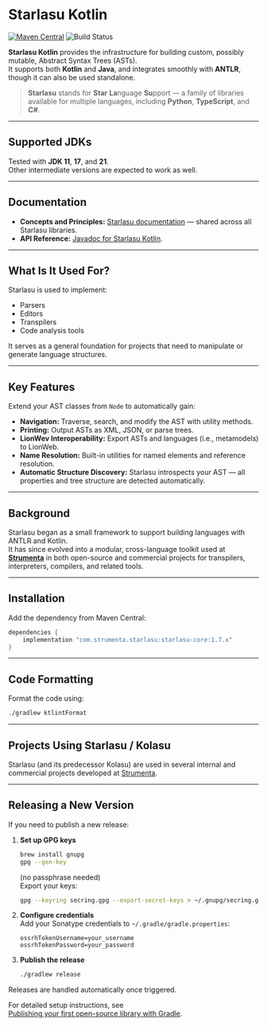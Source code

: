 # Starlasu Kotlin

[![Maven Central](https://maven-badges.herokuapp.com/maven-central/com.strumenta.starlasu/starlasu-core/badge.svg)](https://maven-badges.herokuapp.com/maven-central/com.strumenta.starlasu/starlasu-core)
![Build Status](https://img.shields.io/github/actions/workflow/status/Strumenta/starlasu-kotlin/check.yml?branch=main)

**Starlasu Kotlin** provides the infrastructure for building custom, possibly mutable, Abstract Syntax Trees (ASTs).  
It supports both **Kotlin** and **Java**, and integrates smoothly with **ANTLR**, though it can also be used standalone.

> **Starlasu** stands for **Star** **La**nguage **Su**pport — a family of libraries available for multiple languages, including **Python**, **TypeScript**, and **C#**.

---

## Supported JDKs

Tested with **JDK 11**, **17**, and **21**.  
Other intermediate versions are expected to work as well.

---

## Documentation

- **Concepts and Principles:** [Starlasu documentation](https://github.com/Strumenta/Starlasu/tree/main/documentation) — shared across all Starlasu libraries.
- **API Reference:** [Javadoc for Starlasu Kotlin](https://www.javadoc.io/doc/com.strumenta.starlasu).

---

## What Is It Used For?

Starlasu is used to implement:

- Parsers
- Editors
- Transpilers
- Code analysis tools

It serves as a general foundation for projects that need to manipulate or generate language structures.

---

## Key Features

Extend your AST classes from `Node` to automatically gain:

- **Navigation:** Traverse, search, and modify the AST with utility methods.
- **Printing:** Output ASTs as XML, JSON, or parse trees.
- **LionWev Interoperability:** Export ASTs and languages (i.e., metamodels) to LionWeb.
- **Name Resolution:** Built-in utilities for named elements and reference resolution.
- **Automatic Structure Discovery:** Starlasu introspects your AST — all properties and tree structure are detected automatically.

---

## Background

Starlasu began as a small framework to support building languages with ANTLR and Kotlin.  
It has since evolved into a modular, cross-language toolkit used at **[Strumenta](https://strumenta.com)** in both open-source and commercial projects for transpilers, interpreters, compilers, and related tools.

---

## Installation

Add the dependency from Maven Central:

```gradle
dependencies {
    implementation "com.strumenta.starlasu:starlasu-core:1.7.x"
}
```

---

## Code Formatting

Format the code using:

```bash
./gradlew ktlintFormat
```

---

## Projects Using Starlasu / Kolasu

Starlasu (and its predecessor Kolasu) are used in several internal and commercial projects developed at [Strumenta](https://strumenta.com).

---

## Releasing a New Version

If you need to publish a new release:

1. **Set up GPG keys**
   ```bash
   brew install gnupg
   gpg --gen-key
   ```
   (no passphrase needed)  
   Export your keys:
   ```bash
   gpg --keyring secring.gpg --export-secret-keys > ~/.gnupg/secring.gpg
   ```

2. **Configure credentials**  
   Add your Sonatype credentials to `~/.gradle/gradle.properties`:
   ```
   ossrhTokenUsername=your_username
   ossrhTokenPassword=your_password
   ```

3. **Publish the release**
   ```bash
   ./gradlew release
   ```

Releases are handled automatically once triggered.

For detailed setup instructions, see  
[Publishing your first open-source library with Gradle](https://selectfrom.dev/publishing-your-first-open-source-library-with-gradle-50bd0b1cd3af).

